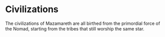 # Civilizations

The civilizations of Mazamareth are all birthed from the primordial force of the Nomad,
starting from the tribes that still worship the same star.
